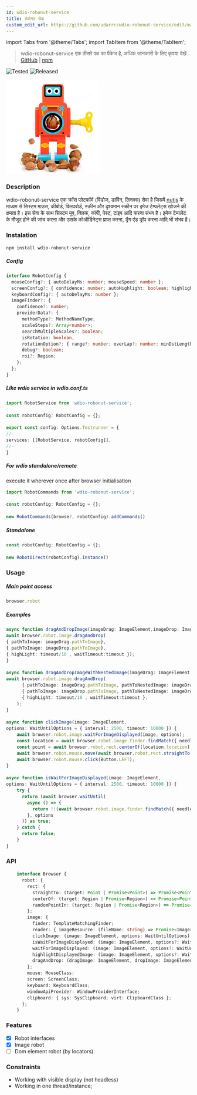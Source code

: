 ```yaml
---
id: wdio-robonut-service
title: रोबोनट सेवा
custom_edit_url: https://github.com/udarrr/wdio-robonut-service/edit/main/README.md
---
```


import Tabs from '@theme/Tabs';
import TabItem from '@theme/TabItem';

> wdio-robonut-service एक तीसरे पक्ष का पैकेज है, अधिक जानकारी के लिए कृपया देखें [GitHub](https://github.com/udarrr/wdio-robonut-service) | [npm](https://www.npmjs.com/package/wdio-robonut-service)

![Tested](https://github.com/udarrr/wdio-robonut-service/workflows/Tests/badge.svg)
![Released](https://github.com/udarrr/wdio-robonut-service/workflows/Create%20tagged%20release/badge.svg)

![image](https://raw.githubusercontent.com/udarrr/wdio-robonut-service/HEAD/READMELOGO.png)

### Description

wdio-robonut-service एक क्रॉस प्लेटफॉर्म (विंडोज, डार्विन, लिनक्स) सेवा है जिसमें [nutjs](https://nutjs.dev/) के माध्यम से सिस्टम माउस, कीबोर्ड, क्लिपबोर्ड, स्क्रीन और दृश्यमान स्क्रीन पर इमेज टेम्पलेट्स खोजने की क्षमता है। इस सेवा के साथ सिस्टम मूव, क्लिक, कॉपी, पेस्ट, टाइप आदि करना संभव है। इमेज टेम्पलेट के मौजूद होने की जांच करना और उसके कोऑर्डिनेट्स प्राप्त करना, ड्रैग एंड ड्रॉप करना आदि भी संभव है।

### Instalation

```nodejs
npm install wdio-robonut-service
```

##### Config

```typescript
interface RobotConfig {
  mouseConfig?: { autoDelayMs: number; mouseSpeed: number };
  screenConfig?: { confidence: number; autoHighlight: boolean; highlightDurationMs: number; highlightOpacity: number; resourceDirectory: string };
  keyboardConfig?: { autoDelayMs: number };
  imageFinder?: {
    confidence?: number;
    providerData?: {
      methodType?: MethodNameType;
      scaleSteps?: Array<number>;
      searchMultipleScales?: boolean;
      isRotation: boolean,
      rotationOption?: { range?: number; overLap?: number; minDstLength?: number };
      debug?: boolean;
      roi?: Region;
    };
  };
}
```

##### Like wdio service in wdio.conf.ts

```typescript
import RobotService from 'wdio-robonut-service';

const robotConfig: RobotConfig = {};

export const config: Options.Testrunner = {
//-
services: [[RobotService, robotConfig]],
//-
}
```

##### For wdio standalone/remote

execute it wherever once after browser initialisation

```typescript
import RobotCommands from 'wdio-robonut-service';

const robotConfig: RobotConfig = {};

new RobotCommands(browser, robotConfig).addCommands()
```

##### Standalone

```typescript
const robotConfig: RobotConfig = {};

new RobotDirect(robotConfig).instance()
```

### Usage

##### Main point access

```typescript
browser.robot
```

##### Examples

```typescript
async function dragAndDropImage(imageDrag: ImageElement,imageDrop: ImageElement, timeout: number = 10000) {
await browser.robot.image.dragAndDrop(
{ pathToImage: imageDrag.pathToImage},
{ pathToImage: imageDrop.pathToImage}, 
{ highLight: timeout/10 , waitTimeout:timeout });
}

async function dragAndDropImageWithNestedImage(imageDrag: ImageElement,imageDrop: ImageElement, timeout: number = 10000 ) {
await browser.robot.image.dragAndDrop(
      { pathToImage: imageDrag.pathToImage, pathToNestedImage: imageDrag.pathToNestedImage },
      { pathToImage: imageDrop.pathToImage, pathToNestedImage: imageDrop.pathToNestedImage },
      { highLight: timeout/10 , waitTimeout:timeout },
    );
}

async function clickImage(image: ImageElement,  
options: WaitUntilOptions = { interval: 2500, timeout: 10000 }) {
    await browser.robot.image.waitForImageDisplayed(image, options);
    const location = await browser.robot.image.finder.findMatch({ needle: image.pathToImage });
    const point = await browser.robot.rect.centerOf(location.location);
    await browser.robot.mouse.move(await browser.robot.rect.straightTo(point));
    await browser.robot.mouse.click(Button.LEFT);
}

async function isWaitForImageDisplayed(image: ImageElement, 
options: WaitUntilOptions = { interval: 2500, timeout: 10000 }) {
    try {
      return (await browser.waitUntil(
        async () => {
          return !!(await browser.robot.image.finder.findMatch({ needle: image.pathToImage })).location;
        }, options
      )) as true;
    } catch {
      return false;
    }
}
```

### API

```typescript
    interface Browser {
      robot: {
        rect: {
          straightTo: (target: Point | Promise<Point>) => Promise<Point[]>;
          centerOf: (target: Region | Promise<Region>) => Promise<Point>;
          randomPointIn: (target: Region | Promise<Region>) => Promise<Point>;
        };
        image: {
          finder: TemplateMatchingFinder;
          reader: { imageResource: (fileName: string) => Promise<Image>; loadImage: (parameters: string) => Promise<Image>; saveImage: (parameters: ImageWriterParameters) => Promise<void> };
          clickImage: (image: ImageElement, options: WaitUntilOptions) => Promise<void>;
          isWaitForImageDisplayed: (image: ImageElement, options?: WaitUntilOptions) => Promise<boolean>;
          waitForImageDisplayed: (image: ImageElement, options?: WaitUntilOptions) => Promise<true | void>;
          highlightDisplayedImage: (image: ImageElement, options?: WaitUntilOptions & { highLight?: number }) => Promise<void>;
          dragAndDrop: (dragImage: ImageElement, dropImage: ImageElement, options?: RobotDragAndDropType) => Promise<void>;
        };
        mouse: MouseClass;
        screen: ScreenClass;
        keyboard: KeyboardClass;
        windowApiProvider: WindowProviderInterface;
        clipboard: { sys: SysClipboard; virt: ClipboardClass };
      };
    }
```

### Features

- [x] Robot interfaces
- [x] Image robot
- [ ] Dom element robot (by locators)

### Constraints

- Working with visible display (not headless)
- Working in one thread/instance;